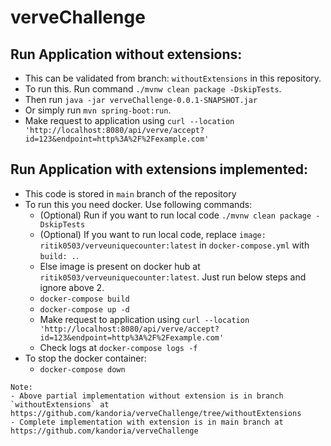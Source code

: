 # verveChallenge

## Run Application without extensions:
- This can be validated from branch: `withoutExtensions` in this repository.
- To run this. Run command `./mvnw clean package -DskipTests`.
- Then run `java -jar verveChallenge-0.0.1-SNAPSHOT.jar`
- Or simply run `mvn spring-boot:run`.
- Make request to application using `curl --location 'http://localhost:8080/api/verve/accept?id=123&endpoint=http%3A%2F%2Fexample.com'`


## Run Application with extensions implemented:
- This code is stored in `main` branch of the repository
- To run this you need docker. Use following commands:
  - (Optional) Run if you want to run local code `./mvnw clean package -DskipTests`
  - (Optional) If you want to run local code, replace `image: ritik0503/verveuniquecounter:latest` in `docker-compose.yml`
  with `build: .`.
  - Else image is present on docker hub at `ritik0503/verveuniquecounter:latest`. Just run below steps and ignore above 2.
  - `docker-compose build`
  - `docker-compose up -d`
  - Make request to application using `curl --location 'http://localhost:8080/api/verve/accept?id=123&endpoint=http%3A%2F%2Fexample.com'`
  - Check logs at `docker-compose logs -f `
- To stop the docker container:
  - `docker-compose down`

```
Note: 
- Above partial implementation without extension is in branch `withoutExtensions` at
https://github.com/kandoria/verveChallenge/tree/withoutExtensions
- Complete implementation with extension is in main branch at 
https://github.com/kandoria/verveChallenge
```
